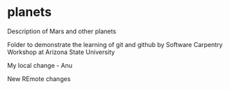 planets
=======

Description of Mars and other planets

Folder to demonstrate the learning of git and github by Software Carpentry Workshop at Arizona State University

My local change - Anu

New REmote changes
